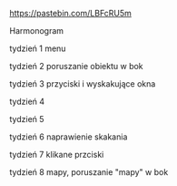 https://pastebin.com/LBFcRU5m

Harmonogram

tydzień 1 menu

tydzień 2 poruszanie obiektu w bok

tydzień 3 przyciski i wyskakujące okna

tydzień 4 

tydzień 5 

tydzień 6 naprawienie skakania

tydzień 7 klikane przciski

tydzień 8 mapy, poruszanie "mapy" w bok
